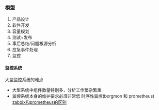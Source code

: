 ### 模型
1. 产品设计
2. 软件开发
3. 容量规划
4. 测试+发布
5. 事后总结/问题根源分析
6. 应急事件处理
7. 监控
#### 监控系统
大型监控系统的难点
- 大型系统中组件数量特别多，分析工作繁杂繁重
- 监控系统本身的维护要求必须非常低
时序性监控(borgmon 和 prometheus)
[zabbix和prometheus的区别](https://yq.aliyun.com/articles/664669)